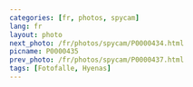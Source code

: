 ```yaml
---
categories: [fr, photos, spycam]
lang: fr
layout: photo
next_photo: /fr/photos/spycam/P0000434.html
picname: P0000435
prev_photo: /fr/photos/spycam/P0000437.html
tags: [Fotofalle, Hyenas]
---
```

